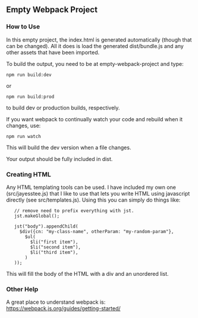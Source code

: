 ## Empty Webpack Project

### How to Use

In this empty project, the index.html is generated automatically (though that
can be changed). All it does is load the generated dist/bundle.js and any other
assets that have been imported.

To build the output, you need to be at empty-webpack-project and type: 

    npm run build:dev
   
or

    npm run build:prod

to build dev or production builds, respectively.

If you want webpack to continually watch your code and rebuild when it changes,
use:
   
    npm run watch
    
This will build the dev version when a file changes.

Your output should be fully included in dist.


### Creating HTML

Any HTML templating tools can be used. I have included my own one (src/jayesstee.js) that I like
to use that lets you write HTML using javascript directly (see src/templates.js). Using this
you can simply do things like:

```
   // remove need to prefix everything with jst.
   jst.makeGlobal(); 
   
   jst("body").appendChild(
     $div({cn: "my-class-name", otherParam: "my-random-param"},
       $ul(
         $li("first item"),
         $li("second item"),
         $li("third item"),
       )
   ));
```

This will fill the body of the HTML with a div and an unordered list.


### Other Help

A great place to understand webpack is: https://webpack.js.org/guides/getting-started/

